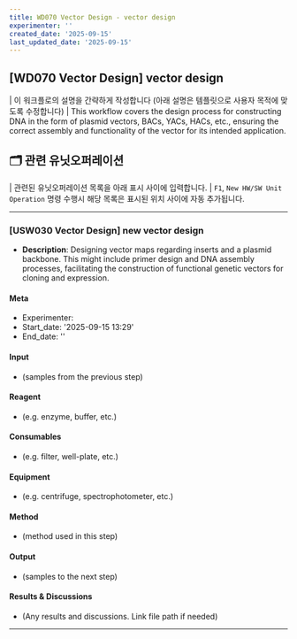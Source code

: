 ```yaml
---
title: WD070 Vector Design - vector design
experimenter: ''
created_date: '2025-09-15'
last_updated_date: '2025-09-15'
---
```


## [WD070 Vector Design] vector design
| 이 워크플로의 설명을 간략하게 작성합니다 (아래 설명은 템플릿으로 사용자 목적에 맞도록 수정합니다)
| This workflow covers the design process for constructing DNA in the form of plasmid vectors, BACs, YACs, HACs, etc., ensuring the correct assembly and functionality of the vector for its intended application.

## 🗂️ 관련 유닛오퍼레이션
| 관련된 유닛오퍼레이션 목록을 아래 표시 사이에 입력합니다.
| `F1`, `New HW/SW Unit Operation` 명령 수행시 해당 목록은 표시된 위치 사이에 자동 추가됩니다.

<!-- UNITOPERATION_LIST_START -->





------------------------------------------------------------------------

### [USW030 Vector Design] new vector design

- **Description**: Designing vector maps regarding inserts and a plasmid backbone. This might include primer design and DNA assembly processes, facilitating the construction of functional genetic vectors for cloning and expression.

#### Meta
- Experimenter: 
- Start_date: '2025-09-15 13:29'
- End_date: ''

#### Input
- (samples from the previous step) 

#### Reagent
- (e.g. enzyme, buffer, etc.) 

#### Consumables
- (e.g. filter, well-plate, etc.) 

#### Equipment
- (e.g. centrifuge, spectrophotometer, etc.) 

#### Method
- (method used in this step) 

#### Output
- (samples to the next step) 

#### Results & Discussions
- (Any results and discussions. Link file path if needed)

------------------------------------------------------------------------

<!-- UNITOPERATION_LIST_END -->

